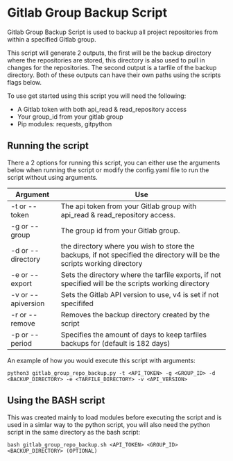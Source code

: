 # Gitlab Group Backup Script

Gitlab Group Backup Script is used to backup all project repositories from within a specified Gitlab group.

This script will generate 2 outputs, the first will be the backup directory where the repositories are stored, this directory is also used to pull in changes for the repositories. The second output is a tarfile of the backup directory. Both of these outputs can have their own paths using the scripts flags below.

To use get started using this script you will need the following:

* A Gitlab token with both api_read & read_repository access
* Your group_id from your gitlab group
* Pip modules: requests, gitpython

## Running the script

There a 2 options for running this script, you can either use the arguments below when running the script or modify the config.yaml file to run the script without using arguments.

Argument | Use
---------|---------
-t or --token | The api token from your Gitlab group with api_read & read_repository access.
-g or --group | The group id from your Gitlab group.
-d or --directory | the directory where you wish to store the backups, if not specified the directory will be the scripts working directory
-e or --export | Sets the directory where the tarfile exports, if not specified will be the scripts working directory 
-v or --apiversion | Sets the Gitlab API version to use, v4 is set if not specififed
-r or --remove | Removes the backup directory created by the script
-p or --period | Specifies the amount of days to keep tarfiles backups for (default is 182 days)

An example of how you would execute this script with arguments:
```
python3 gitlab_group_repo_backup.py -t <API_TOKEN> -g <GROUP_ID> -d <BACKUP_DIRECTORY> -e <TARFILE_DIRECTORY> -v <API_VERSION>
```

## Using the BASH script

This was created mainly to load modules before executing the script and is used in a simlar way to the python script, you will also need the python script in the same directory as the bash script:

```
bash gitlab_group_repo_backup.sh <API_TOKEN> <GROUP_ID> <BACKUP_DIRECTORY> (OPTIONAL)
```
